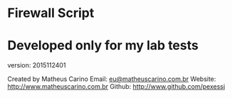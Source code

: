 
# Firewall Script
# Developed only for my lab tests

version: 2015112401

Created by Matheus Carino
Email: eu@matheuscarino.com.br
Website: http://www.matheuscarino.com.br
Github: http://www.github.com/pexessj
